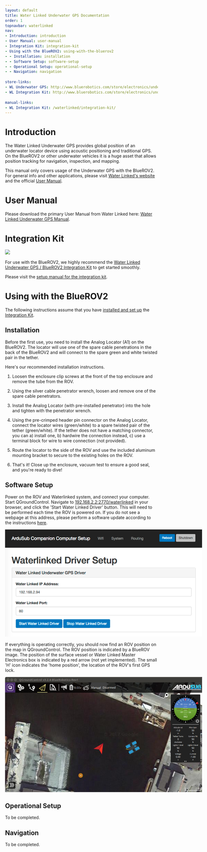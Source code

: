 ```yaml
---
layout: default
title: Water Linked Underwater GPS Documentation
order: 1
topnavbar: waterlinked
nav:
- Introduction: introduction
- User Manual: user-manual
- Integration Kit: integration-kit
- Using with the BlueROV2: using-with-the-bluerov2
- - Installation: installation
- - Software Setup: software-setup
- - Operational Setup: operational-setup
- - Navigation: navigation

store-links:
- WL Underwater GPS: http://www.bluerobotics.com/store/electronics/underwater-gps/aps-wl-11001/
- WL Integration Kit: http://www.bluerobotics.com/store/electronics/underwater-gps/aps-wl-brov2-kit-r1/

manual-links:
- WL Integration Kit: /waterlinked/integration-kit/
---
```


<!--<img src="/switch/cad/switch-4a.png" class="img-responsive" style="max-width:900px"  />-->

# Introduction

The Water Linked Underwater GPS provides global position of an underwater locator device using acoustic positioning and traditional GPS. On the BlueROV2 or other underwater vehicles it is a huge asset that allows position tracking for navigation, inspection, and mapping.

<i class="fa fa-star fa-fw fa-1x text-default blue"></i>
This manual only covers usage of the Underwater GPS with the BlueROV2. For general info and other applications, please visit [Water Linked's website](http://www.waterlinked.com) and the official [User Manual](#user-manual).

# User Manual

Please download the primary User Manual from Water Linked here: [Water Linked Underwater GPS Manual](http://waterlinked.com/wp-content/uploads/2017/08/W-DN-17002-2_Underwater_GPS_User_Manual.pdf).

# Integration Kit

<img src="http://www.bluerobotics.com/wp-content/uploads/2017/09/wlik-product-3.png" class="img-responsive img-center" style="max-width:500px;" />

For use with the BlueROV2, we highly recommend the [Water Linked Underwater GPS / BlueROV2 Integration Kit](http://www.bluerobotics.com/store/electronics/underwater-gps/aps-wl-brov2-kit-r1/) to get started smoothly.

Please visit the [setup manual for the integration kit](/waterlinked/integration-kit).

# Using with the BlueROV2

The following instructions assume that you have [installed and set up](/waterlinked/integration-kit) the [Integration Kit](http://www.bluerobotics.com/store/electronics/underwater-gps/aps-wl-brov2-kit-r1/).

## Installation

Before the first use, you need to install the Analog Locator (A1) on the BlueROV2. The locator will use one of the spare cable penetrations in the back of the BlueROV2 and will connect to the spare green and white twisted pair in the tether.

Here's our recommended installation instructions.

1. Loosen the enclosure clip screws at the front of the top enclosure and remove the tube from the ROV.

2. Using the silver cable penetrator wrench, loosen and remove one of the spare cable penetrators.

3. Install the Analog Locator (with pre-installed penetrator) into the hole and tighten with the penetrator wrench.

4. Using the pre-crimped header pin connector on the Analog Locator, connect the locator wires (green/white) to a spare twisted pair of the tether (green/white). If the tether does not have a matching connector, you can a) install one, b) hardwire the connection instead, c) use a terminal block for wire to wire connection (not provided).

5. Route the locator to the side of the ROV and use the included aluminum mounting bracket to secure to the existing holes on the ROV.

6. That's it! Close up the enclosure, vacuum test to ensure a good seal, and you're ready to dive!

## Software Setup

Power on the ROV and Waterlinked system, and connect your computer. Start QGroundControl. Navigate to [192.168.2.2:2770/waterlinked](192.168.2.2:2770/waterlinked) in your browser, and click the 'Start Water Linked Driver' button. This will need to be performed each time the ROV is powered on. If you do not see a webpage at this address, please perform a software update according to the instructions [here](discuss.bluerobotics.com/t/software-updates-september-14-2017/1491).

<img src="/waterlinked/wlik-companion-driver.png" class="img-responsive img-center" style="max-width:650px;" />

If everything is operating correctly, you should now find an ROV position on the map in QGroundControl. The ROV position is indicated by a BlueROV image. The position of the surface vessel or Water Linked Master Electronics box is indicated by a red arrow (not yet implemented). The small 'H' icon indicates the 'home position', the location of the ROV's first GPS lock.

<img src="/waterlinked/wlik-qgc-display.png" class="img-responsive img-center" style="max-width:650px;" />


## Operational Setup

To be completed.

## Navigation

To be completed.

